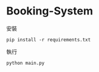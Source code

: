 # Booking-System
安裝
```console
pip install -r requirements.txt
```
執行
```console
python main.py
``` 
